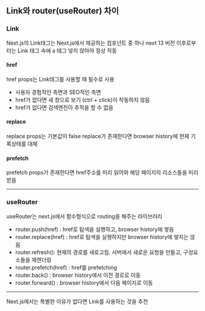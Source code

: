 ## Link와 router(useRouter) 차이
### Link
Next.js의 Link태그는 Next.js에서 제공하는 컴포넌트 중 하나
next 13 버전 이후로부터는 Link 태그 속에 a 태그 넣지 않아야 정상 작동
#### href
href props는 Link태그를 사용할 때 필수로 사용 
- 사용자 경험적인 측면과 SEO적인 측면
- href가 없다면 새 창으로 보기 (ctrl + click)이 작동하지 않음
- href가 없다면 검색엔진이 추적을 할 수 없음
#### replace
replace props는 기본값이 false
replace가 존재한다면 browser history에 현재 기록상태를 대체
#### prefetch
prefetch props가 존재한다면 href주소를 미리 읽어와 해당 페이지의 리소스들을 미리 받음

<hr>

### useRouter
useRouter는 next.js에서 함수형식으로 routing을 해주는 라이브러리
- router.push(href) : href로 탐색을 실행하고, browser history에 쌓음
- router.replace(href) : href로 탐색을 실행하지만 browser history에 쌓지는 않음
- router.refresh(): 현재의 경로를 새로고침. 서버에서 새로운 요청을 만들고, 구성요소들을 재렌더링
- router.prefetch(href) : href를 prefetching
- router.back() : browser history에서 이전 경로로 이동
- router.forward() : browser history에서 다음 페이지로 이동

<hr>
Next.js에서는 특별한 이유가 없다면 Link를 사용하는 것을 추천
